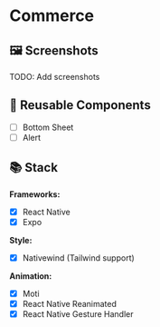 # Commerce

## 🖼 Screenshots

TODO: Add screenshots

## 💎 Reusable Components

- [ ] Bottom Sheet
- [ ] Alert

## 📚 Stack

**Frameworks:**

- [x] React Native
- [x] Expo

**Style:**

- [x] Nativewind (Tailwind support)

**Animation:**

- [x] Moti
- [x] React Native Reanimated
- [x] React Native Gesture Handler
